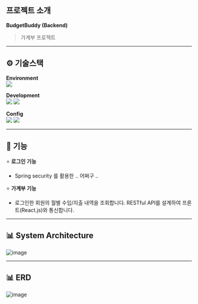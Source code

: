 
## 프로젝트 소개
**BudgetBuddy (Backend)**  
> 가계부 프로젝트

* * *   
⚙️ 기술스택
-------------
**Environment**  
<img src="https://img.shields.io/badge/Spring-6DB33F?style=for-the-badge&logo=spring&logoColor=white"/> 
  
**Development**  
<img src="https://img.shields.io/badge/Java-ED8B00?style=for-the-badge&logo=openjdk&logoColor=white"/> <img src="https://img.shields.io/badge/MariaDB-003545?style=for-the-badge&logo=mariadb&logoColor=white"/>  
  
**Config**  
<img src="https://img.shields.io/badge/Gradle-02303A.svg?style=for-the-badge&logo=Gradle&logoColor=white"/> <img src="https://img.shields.io/badge/Spring_Security-6DB33F?style=for-the-badge&logo=Spring-Security&logoColor=white"/> 

* * *     
📌 기능
-------------
⭐ **로그인 기능**
- Spring security 를 활용한 .. 어쩌구 ..

⭐ **가계부 기능**
- 로그인한 회원의 월별 수입/지출 내역을 조회합니다. RESTful API를 설계하여 프론트(React.js)와 통신합니다. 


* * *     
📊 System Architecture 
-------------
![image](https://github.com/user-attachments/assets/f28272f7-bb8d-4c85-81b6-72cf253c8830) 


* * *     
📊 ERD 
-------------
![image](https://github.com/user-attachments/assets/c2235822-19f8-4794-83f1-318cf508f8e2) 


